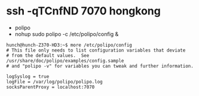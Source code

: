 # ssh -qTCnfND 7070 hongkong


- polipo
- nohup sudo polipo -c /etc/polipo/config &

```shell
hunch@hunch-Z370-HD3:~$ more /etc/polipo/config
# This file only needs to list configuration variables that deviate
# from the default values.  See /usr/share/doc/polipo/examples/config.sample
# and "polipo -v" for variables you can tweak and further information.

logSyslog = true
logFile = /var/log/polipo/polipo.log
socksParentProxy = localhost:7070
```
